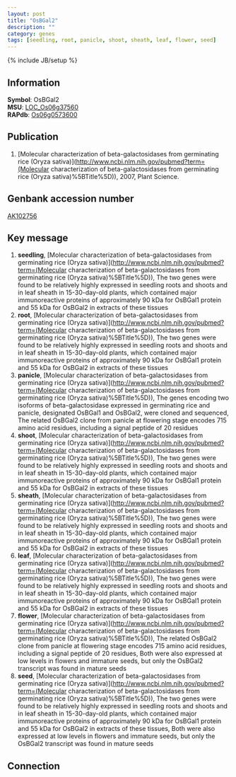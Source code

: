 ```yaml
---
layout: post
title: "OsBGal2"
description: ""
category: genes
tags: [seedling, root, panicle, shoot, sheath, leaf, flower, seed]
---
```

{% include JB/setup %}

## Information
__Symbol__: OsBGal2  
__MSU__: [LOC_Os06g37560](http://rice.plantbiology.msu.edu/cgi-bin/ORF_infopage.cgi?orf=LOC_Os06g37560)  
__RAPdb__: [Os06g0573600](http://rapdb.dna.affrc.go.jp/viewer/gbrowse_details/irgsp1?name=Os06g0573600)  

## Publication
1. [Molecular characterization of beta-galactosidases from germinating rice (Oryza sativa)](http://www.ncbi.nlm.nih.gov/pubmed?term=(Molecular characterization of beta-galactosidases from germinating rice (Oryza sativa)%5BTitle%5D)), 2007, Plant Science.

## Genbank accession number
[AK102756](http://www.ncbi.nlm.nih.gov/nuccore/AK102756)

## Key message
1. __seedling__, [Molecular characterization of beta-galactosidases from germinating rice (Oryza sativa)](http://www.ncbi.nlm.nih.gov/pubmed?term=(Molecular characterization of beta-galactosidases from germinating rice (Oryza sativa)%5BTitle%5D)),  The two genes were found to be relatively highly expressed in seedling roots and shoots and in leaf sheath in 15-30-day-old plants, which contained major immunoreactive proteins of approximately 90 kDa for OsBGal1 protein and 55 kDa for OsBGal2 in extracts of these tissues
2. __root__, [Molecular characterization of beta-galactosidases from germinating rice (Oryza sativa)](http://www.ncbi.nlm.nih.gov/pubmed?term=(Molecular characterization of beta-galactosidases from germinating rice (Oryza sativa)%5BTitle%5D)),  The two genes were found to be relatively highly expressed in seedling roots and shoots and in leaf sheath in 15-30-day-old plants, which contained major immunoreactive proteins of approximately 90 kDa for OsBGal1 protein and 55 kDa for OsBGal2 in extracts of these tissues
3. __panicle__, [Molecular characterization of beta-galactosidases from germinating rice (Oryza sativa)](http://www.ncbi.nlm.nih.gov/pubmed?term=(Molecular characterization of beta-galactosidases from germinating rice (Oryza sativa)%5BTitle%5D)),  The genes encoding two isoforms of beta-galactosidase expressed in germinating rice and panicle, designated OsBGal1 and OsBGal2, were cloned and sequenced, The related OsBGal2 clone from panicle at flowering stage encodes 715 amino acid residues, including a signal peptide of 20 residues
4. __shoot__, [Molecular characterization of beta-galactosidases from germinating rice (Oryza sativa)](http://www.ncbi.nlm.nih.gov/pubmed?term=(Molecular characterization of beta-galactosidases from germinating rice (Oryza sativa)%5BTitle%5D)),  The two genes were found to be relatively highly expressed in seedling roots and shoots and in leaf sheath in 15-30-day-old plants, which contained major immunoreactive proteins of approximately 90 kDa for OsBGal1 protein and 55 kDa for OsBGal2 in extracts of these tissues
5. __sheath__, [Molecular characterization of beta-galactosidases from germinating rice (Oryza sativa)](http://www.ncbi.nlm.nih.gov/pubmed?term=(Molecular characterization of beta-galactosidases from germinating rice (Oryza sativa)%5BTitle%5D)),  The two genes were found to be relatively highly expressed in seedling roots and shoots and in leaf sheath in 15-30-day-old plants, which contained major immunoreactive proteins of approximately 90 kDa for OsBGal1 protein and 55 kDa for OsBGal2 in extracts of these tissues
6. __leaf__, [Molecular characterization of beta-galactosidases from germinating rice (Oryza sativa)](http://www.ncbi.nlm.nih.gov/pubmed?term=(Molecular characterization of beta-galactosidases from germinating rice (Oryza sativa)%5BTitle%5D)),  The two genes were found to be relatively highly expressed in seedling roots and shoots and in leaf sheath in 15-30-day-old plants, which contained major immunoreactive proteins of approximately 90 kDa for OsBGal1 protein and 55 kDa for OsBGal2 in extracts of these tissues
7. __flower__, [Molecular characterization of beta-galactosidases from germinating rice (Oryza sativa)](http://www.ncbi.nlm.nih.gov/pubmed?term=(Molecular characterization of beta-galactosidases from germinating rice (Oryza sativa)%5BTitle%5D)),  The related OsBGal2 clone from panicle at flowering stage encodes 715 amino acid residues, including a signal peptide of 20 residues, Both were also expressed at low levels in flowers and immature seeds, but only the OsBGal2 transcript was found in mature seeds
8. __seed__, [Molecular characterization of beta-galactosidases from germinating rice (Oryza sativa)](http://www.ncbi.nlm.nih.gov/pubmed?term=(Molecular characterization of beta-galactosidases from germinating rice (Oryza sativa)%5BTitle%5D)),  The two genes were found to be relatively highly expressed in seedling roots and shoots and in leaf sheath in 15-30-day-old plants, which contained major immunoreactive proteins of approximately 90 kDa for OsBGal1 protein and 55 kDa for OsBGal2 in extracts of these tissues, Both were also expressed at low levels in flowers and immature seeds, but only the OsBGal2 transcript was found in mature seeds

## Connection


